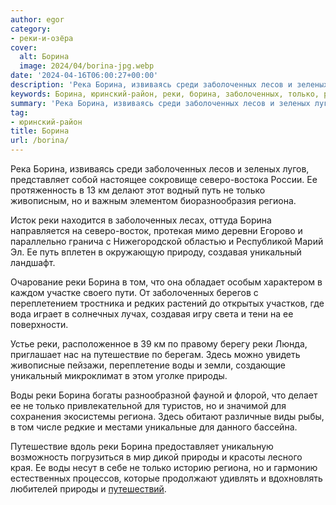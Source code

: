 ```yaml
---
author: egor
category:
- реки-и-озёра
cover:
  alt: Борина
  image: 2024/04/borina-jpg.webp
date: '2024-04-16T06:00:27+00:00'
description: 'Река Борина, извиваясь среди заболоченных лесов и зеленых лугов, представляет собой настоящее сокровище северо-востока России. Ее протяженность в 13 км...'
keywords: Борина, юринский-район, реки, борина, заболоченных, только, региона, воды, природы, северо, путь, создавая, уникальный, путешествие, река, извиваясь, среди
summary: 'Река Борина, извиваясь среди заболоченных лесов и зеленых лугов, представляет собой настоящее сокровище северо-востока России. Ее протяженность в 13 км...'
tag:
- юринский-район
title: Борина
url: /borina/
---
```


Река Борина, извиваясь среди заболоченных лесов и зеленых лугов, представляет собой настоящее сокровище северо-востока России. Ее протяженность в 13 км делают этот водный путь не только живописным, но и важным элементом биоразнообразия региона.

Исток реки находится в заболоченных лесах, оттуда Борина направляется на северо-восток, протекая мимо деревни Егорово и параллельно гранича с Нижегородской областью и Республикой Марий Эл. Ее путь вплетен в окружающую природу, создавая уникальный ландшафт.

Очарование реки Борина в том, что она обладает особым характером в каждом участке своего пути. От заболоченных берегов с переплетением тростника и редких растений до открытых участков, где вода играет в солнечных лучах, создавая игру света и тени на ее поверхности.

Устье реки, расположенное в 39 км по правому берегу реки Люнда, приглашает нас на путешествие по берегам. Здесь можно увидеть живописные пейзажи, переплетение воды и земли, создающие уникальный микроклимат в этом уголке природы.

Воды реки Борина богаты разнообразной фауной и флорой, что делает ее не только привлекательной для туристов, но и значимой для сохранения экосистемы региона. Здесь обитают различные виды рыбы, в том числе редкие и местами уникальные для данного бассейна.

Путешествие вдоль реки Борина предоставляет уникальную возможность погрузиться в мир дикой природы и красоты лесного края. Ее воды несут в себе не только историю региона, но и гармонию естественных процессов, которые продолжают удивлять и вдохновлять любителей природы и [путешествий](/ekskursiya-zvuki-vsyudu/).
